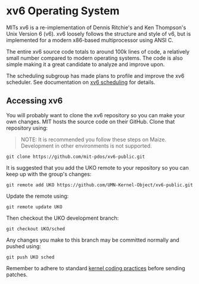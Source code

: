 # xv6 Operating System

MITs xv6 is a re-implementation of Dennis Ritchie's and Ken Thompson's Unix
Version 6 (v6). xv6 loosely follows the structure and style of v6, but is
implemented for a modern x86-based multiprocessor using ANSI C.

The entire xv6 source code totals to around 100k lines of code, a relatively
small number compared to modern operating systems. The code is also simple
making it a great candidate to analyze and improve upon.

The scheduling subgroup has made plans to profile and improve the xv6
scheduler. See documentation on [xv6 scheduling](/xv6/sched.md) for details.

## Accessing xv6

You will probably want to clone the xv6 repository so you can make your own
changes. MIT hosts the source code on their GitHub. Clone that repository
using:

> NOTE: It is recommended you follow these steps on Maize. Development in
> other environments is not supported.

```
git clone https://github.com/mit-pdos/xv6-public.git
```

It is suggested that you add the UKO remote to your repository so you can keep
up with the group's changes:

```
git remote add UKO https://github.com/UMN-Kernel-Object/xv6-public.git
```

Update the remote using:

```
git remote update UKO
```

Then checkout the UKO development branch:

```
git checkout UKO/sched
```

Any changes you make to this branch may be committed normally and pushed
using:

```
git push UKO sched
```

Remember to adhere to standard [kernel coding practices]() before sending
patches.
